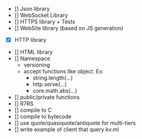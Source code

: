 - [] Json library
- [] WebSocket Library
- [] HTTPS library + Tests
- [] WebSite library (based on JS generation)
- [x] HTTP library
- [] HTML library
- [] Namespace
  - versioning
  - accept functions like object. Ex:
    - string.length(...)
    - http.serve(...)
    - core.math.abs(...)
- [] public/private functions
- [] R7RS
- [] compile to C
- [] compile to bytecode
- [] use quote/quasiquote/antiquote for multi-tiers
- [] write example of client that query kv.ml